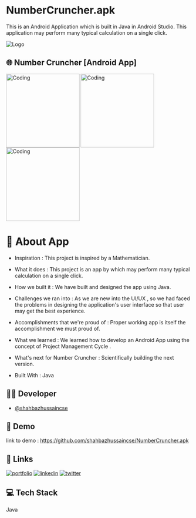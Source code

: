 # NumberCruncher.apk
This is an Android Application which is built in Java in Android Studio. This application may perform many typical calculation on a single click.



![Logo](https://blogger.googleusercontent.com/img/b/R29vZ2xl/AVvXsEgrLIk4TT9-VGxS7FTsFypXblwLiRKi6z0GC77QPzPbW5eyIKDynJewuSjig97-LeB_wyOPpSgYX1ruxaIpU6sRm9e08PgKM392SzKwYBWaSwXJCWLU9OP4MPFfpW32go-nU_CMXe4y_FCZZ0TT4LZ3OxETBnNrsPMpf2yl01fq2Q8DM2QlJDKUUCeX/w640-h180/Number%20Cruncher%20Banner.gif)


## 🌐 Number Cruncher [Android App]

<img align="left" alt="Coding" width="200" src="https://blogger.googleusercontent.com/img/b/R29vZ2xl/AVvXsEj2bIPKpnbSVexWM5nhq_i2-GGJ0N79y842e13URpBUXZ64JdHew6PG_ZaZ3YURGtoO52WdulScXlkvMnCxvAiybgG5ZkdaVOIGp4wHpfiZyImIKhLcOhinhkVV0SxYgDqPVxAFr6vdaP68d1M-XlIckC1kFu_ukf-cCn8WszdHyQMk4Pm9Lrf76PPr/s1280/Number%20Cruncher%20-%20Shahbaz%20Hussain.gif">

<img align="left" alt="Coding" width="200" src="https://blogger.googleusercontent.com/img/b/R29vZ2xl/AVvXsEiW1u_V_Wxzaa9UOs_V5GgWmZA8IOjvXq9YBGpaAapyNhG_COL9DQkdP2oCcqBm6kig8xsQCWORZ-GvhYXhmrWSdV6JVJjhwbRyx3U7UNDqWGcX3RudGHciEXOkvHhJpH1yfjWSV8K1n-z_WWV2X-tb1mnR1_t1pbIt-7yY8lpTTd7fuL1xzMIrqhSD/s1280/Number%20Cruncher%20-%20Android.gif">

<img align="center" alt="Coding" width="200" src="https://blogger.googleusercontent.com/img/b/R29vZ2xl/AVvXsEgq3es-VtqBMhq-4ekfhmLv1DiMy-MqLF6kbdTyiStCrv06LcybhHqS_NQU2YEMJK9Bt0HHQo68zc37ft07-QMf9h-eD9V2dILU7P3l5ZUeWr-EAeo5QzbXEwDhTG5nLquG59yyuV3QV8QMjDqHLDeDKNcd8oqhNrfVOX-QdfBEhi2o2ZyHoBMaESJz/s320/Number%20Cruncher%20-%20App.gif">

# 📲 About App

* Inspiration :
This project is inspired by a Mathematician.

* What it does :
This project is an app by which may perform many typical calculation on a single click.

* How we built it :
We have built and designed the app using Java.

* Challenges we ran into :
As we are new into the UI/UX , so we had faced the problems in designing the application's user interface so that user may get the best experience.

* Accomplishments that we're proud of :
Proper working app is itself the accomplishment we must proud of.

* What we learned :
We learned how to develop an Android App using the concept of Project Management Cycle .

* What's next for Number Cruncher :
Scientifically building the next version. 

* Built With :
Java


## 🧑‍💻 Developer

- [@shahbazhussaincse](https://www.github.com/shahbazhussaincse)


## 🌟 Demo


link to demo : https://github.com/shahbazhussaincse/NumberCruncher.apk


## 🔗 Links
[![portfolio](https://img.shields.io/badge/my_portfolio-000?style=for-the-badge&logo=ko-fi&logoColor=white)](https://shahbazhussaincse.github.io/portfolio)
[![linkedin](https://img.shields.io/badge/linkedin-0A66C2?style=for-the-badge&logo=linkedin&logoColor=white)](https://www.linkedin.com/in/shahbazhussaincse)
[![twitter](https://img.shields.io/badge/twitter-1DA1F2?style=for-the-badge&logo=twitter&logoColor=white)](https://twitter.com/shahbazhcse)


## 💻 Tech Stack
Java

